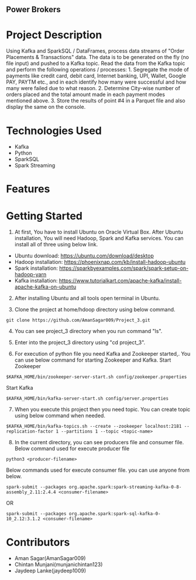 ## Power Brokers

# Project Description
Using Kafka and SparkSQL / DataFrames, process data streams of "Order Placements & Transactions" data. The data is to be generated on the fly (no file input) and pushed to a Kafka topic. Read the data from the Kafka topic and perform the following operations / processes: 1. Segregate the mode of payments like credit card, debit card, Internet banking, UPI, Wallet, Google PAY, PAYTM etc., and in each identify how many were successful and how many were failed due to what reason. 2. Determine City-wise number of orders placed and the total amount made in each payment modes mentioned above. 3. Store the results of point #4 in a Parquet file and also display the same on the console.

# Technologies Used

* Kafka
* Python
* SparkSQL
* Spark Streaming

# Features

# Getting Started

1. At first, You have to install Ubuntu on Oracle Virtual Box. After Ubuntu installation, You will need Hadoop, Spark and Kafka services. You can install all of three using below link.
* Ubuntu download: https://ubuntu.com/download/desktop
* Hadoop installation: https://phoenixnap.com/kb/install-hadoop-ubuntu
* Spark installation: https://sparkbyexamples.com/spark/spark-setup-on-hadoop-yarn
* Kafka installation: https://www.tutorialkart.com/apache-kafka/install-apache-kafka-on-ubuntu

2. After installing Ubuntu and all tools open terminal in Ubuntu.

3. Clone the project at home/hdoop directory using below command.
```
git clone https://github.com/AmanSagar009/Project_3.git
```

4. You can see project_3 directory when you run command "ls".

5. Enter into the project_3 directory using "cd project_3".

6. For execution of python file you need Kafka and Zookeeper started,. You can use below command for starting Zookeeper and Kafka.
Start Zookeeper
```
$KAFKA_HOME/bin/zookeeper-server-start.sh config/zookeeper.properties
```
Start Kafka
```
$KAFKA_HOME/bin/kafka-server-start.sh config/server.properties
```

7. When you execute this project then you need topic. You can create topic using below command when needed.
```
$KAFKA_HOME/bin/kafka-topics.sh --create --zookeeper localhost:2181 --replication-factor 1 --partitions 1 --topic <topic-name>
```

8. In  the current directory, you can see producers file and consumer file.
Below command used for execute producer file
```
python3 <producer-filename>
```
Below commands used for execute consumer file. you can use anyone from below.
```
spark-submit --packages org.apache.spark:spark-streaming-kafka-0-8-assembly_2.11:2.4.4 <consumer-filename>
```
OR
```
spark-submit --packages org.apache.spark:spark-sql-kafka-0-10_2.12:3.1.2 <consumer-filename>
```

# Contributors

* Aman Sagar(AmanSagar009)
* Chintan Munjani(munjanichintan123)
* Jaydeep Lanke(jaydeep1009)
